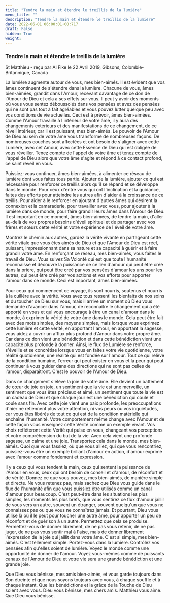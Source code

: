 ```yaml
---
title: "Tendre la main et étendre le treillis de la lumière"
menu_title: ""
description: "Tendre la main et étendre le treillis de la lumière"
date: 2022-06-01 06:00:01+00:717
draft: False
hidden: True
weight:
---
```

### Tendre la main et étendre le treillis de la lumière

St Matthieu - reçu par Al Fike le 22 Avril 2019, Gibsons, Colombie-Britannique, Canada

La lumière augmente autour de vous, mes bien-aimés. Il est évident que vos âmes continuent de s'étendre dans la lumière. Chacune de vous, âmes bien-aimées, grandit dans l'Amour, recevant davantage de ce don de l'Amour de Dieu et cela a ses effets sur vous. Il peut y avoir des moments où vous vous sentez déboussolés dans vos pensées et avez des pensées qui ne sont pas tout à fait agréables et vous pouvez lutter quelque peu avec vos conditions de vie actuelles. Ceci est à prévoir, âmes bien-aimées. Comme l'Amour travaille à l'intérieur de votre âme, il y aura des changements extérieurs et des manifestations de ce changement, de ce réveil intérieur, car il est puissant, mes bien-aimés. Le pouvoir de l'Amour de Dieu au sein de votre âme vous transforme de nombreuses façons. De nombreuses couches sont affectées et ont besoin de s'aligner avec cette Lumière, avec cet Amour, avec cette Essence de Dieu qui est obligée de vous réveiller. Tenez compte de l'appel de votre âme et tenez compte de l'appel de Dieu alors que votre âme s'agite et répond à ce contact profond, ce saint réveil en vous.

Puissiez-vous continuer, âmes bien-aimées, à alimenter ce réseau de lumière dont vous faites tous partie. Ajouter de la lumière, ajouter ce qui est nécessaire pour renforcer ce treillis alors qu'il se répand et se développe dans le monde. Pour ceux d'entre vous qui ont l'inclination et la guidance, faites des efforts pour atteindre les autres afin d'aider à la croissance de ce treillis. Pour aider à le renforcer en ajoutant d'autres âmes qui désirent la connexion et la camaraderie, pour travailler avec vous, pour ajouter à la lumière dans ce monde, pour faire grandir leurs âmes dans l'Amour de Dieu. Il est important en ce moment, âmes bien-aimées, de tendre la main, d'aller au-delà de vos propres besoins d'éveil spirituel et de partager avec vos frères et sœurs cette vérité et votre expérience de l'éveil de votre âme. 

Montrez le chemin aux autres, gardez la vérité vivante en partageant cette vérité vitale que vous êtes aimés de Dieu et que l'Amour de Dieu est réel, puissant, impressionnant dans sa nature et sa capacité à guérir et à faire grandir votre âme. En renforçant ce réseau, mes bien-aimés, vous faites le travail de Dieu. Vous suivez Sa Volonté qui est que toute l'humanité reconnaisse et découvre la puissance de ce lien d'amour qui peut être créé dans la prière, qui peut être créé par vos pensées d'amour les uns pour les autres, qui peut être créé par vos actions et vos efforts pour apporter l'amour dans ce monde. Ceci est important, âmes bien-aimées.

Pour ceux qui commencent ce voyage, ils sont nourris, soutenus et nourris à la cuillère avec la vérité. Vous avez tous ressenti les bienfaits de nos soins et du toucher de Dieu sur vous, mais il arrive un moment où Dieu vous demande d'avancer dans l'amour, de reconnaître le changement qui a été apporté en vous et qui vous encourage à être un canal d'amour dans le monde, à exprimer la vérité de votre âme dans le monde. Cela peut être fait avec des mots simples, des moyens simples, mais lorsque vous exprimez cette lumière et cette vérité, en apportant l'amour, en apportant la sagesse, vous aidez à ouvrir un afflux plus profond d'Amour dans votre propre âme. Car dans ce don vient une bénédiction et dans cette bénédiction vient une capacité plus profonde à donner. Ainsi, le flux de Lumière se renforce, s'éveille et se concrétise lorsque vous en faites votre vie quotidienne, votre réalité quotidienne, une réalité qui est fondée sur l'amour. Tout ce qui relève de la condition humaine, l'erreur qui peut exister en vous et la peur qui peut continuer à vous guider dans des directions qui ne sont pas celles de l'amour, disparaîtront. C'est le pouvoir de l'Amour de Dieu.

Dans ce changement s'élève la joie de votre âme. Elle devient un battement de cœur de joie en joie, un sentiment que la vie est une merveille, un sentiment que vous êtes précieux et aimé, un sentiment que toute la vie est un cadeau de Dieu et que chaque jour est une bénédiction qui coule et coule sans fin. Avec cette joie vient une paix profonde, les préoccupations d'hier ne retiennent plus votre attention, ni vos peurs ou vos inquiétudes, car vous êtes libérés de tout ce qui est de la condition matérielle qui enchaîne l'humanité. Votre comportement même change avec l'Amour et de cette façon vous enseignez cette Vérité comme un exemple vivant. Vos choix refléteront cette Vérité qui pulse en vous, changeant vos perceptions et votre compréhension du but de la vie. Avec cela vient une profonde sagesse, un calme et une joie. Transportez cela dans le monde, mes bien-aimés. Quoi que vous fassiez, où que vous alliez, qui que vous rencontriez, puissiez-vous être un exemple brillant d'amour en action, d'amour exprimé avec l'amour comme fondement et expression.

Il y a ceux qui vous tendent la main, ceux qui sentent la puissance de l'Amour en vous, ceux qui ont besoin de conseil et d'amour, de réconfort et de vérité. Donnez ce que vous pouvez, mes bien-aimés, de manière simple et directe. Ne vous retenez pas, mais sachez que Dieu vous guide dans le flux de l'humanité afin que vous puissiez être utilisés comme un canal d'amour pour beaucoup. C'est peut-être dans les situations les plus simples, les moments les plus brefs, que vous sentirez ce flux d'amour jaillir de vous vers un autre, souvent un étranger, souvent quelqu'un que vous ne connaissez pas ou que vous ne connaîtrez jamais. Et pourtant, Dieu vous utilise là où il le peut pour toucher une autre âme, pour apporter un peu de réconfort et de guérison à un autre. Permettez que cela se produise. Permettez-vous de donner librement, de ne pas vous retenir, de ne pas juger, de ne pas vous sentir mal à l'aise, mais de donner librement l'expression de la joie qui jaillit dans votre âme. C'est si simple, mes bien-aimés. C'est tellement simple. Portez-vous dans la lumière. Contrôlez vos pensées afin qu'elles soient de lumière. Voyez le monde comme une opportunité de donner de l'amour. Voyez vous-mêmes comme de puissants canaux de l'Amour de Dieu et votre vie sera une grande bénédiction et une grande joie.

Que Dieu vous bénisse, mes amis bien-aimés, et vous garde toujours dans Son étreinte et que nous soyons toujours avec vous, à chaque souffle et à chaque instant. Que les bénédictions et la grâce de la Touche de Dieu soient avec vous. Dieu vous bénisse, mes chers amis. Matthieu vous aime. Que Dieu vous bénisse.



